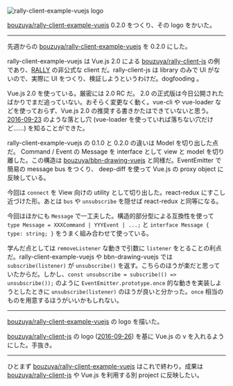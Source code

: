 ![rally-client-example-vuejs logo](https://cloud.githubusercontent.com/assets/1221346/18981306/f995a3d2-8717-11e6-96af-0ebcd3062c0e.png)

[bouzuya/rally-client-example-vuejs][] 0.2.0 をつくり、その logo をかいた。

-----

先週からの [bouzuya/rally-client-example-vuejs][] を 0.2.0 にした。

rally-client-example-vuejs は Vue.js 2.0 による [bouzuya/rally-client-js][] の例であり、[RALLY](https://rallyapp.jp) の非公式な client だ。rally-client-js は library のみで UI がないので、実際に UI をつくり、検証しようというわけだ。dogfooding 。

Vue.js 2.0 を使っている。厳密には 2.0 RC だ。 2.0 の正式版は今日公開されたばかりでまだ追っていない。おそらく変更なく動く。vue-cli や vue-loader などを使っておらず、Vue.js 2.0 の推奨する書きかたはできていないと思う。[2016-09-23][] のような落とし穴 (vue-loader を使っていれば落ちない穴だけど……) を知ることができた。

rally-client-example-vuejs の 0.1.0 と 0.2.0 の違いは Model を切り出した点だ。 Command / Event の Message を interface として view と model を切り離した。この構造は [bouzuya/bbn-drawing-vuejs][] と同様だ。EventEmitter で簡易の message bus をつくり、 deep-diff を使って Vue.js の proxy object に反映している。

今回は `connect` を View 向けの utility として切り出した。react-redux にすこし近づけた形。あとは `bus` や `unsubscribe` を隠せば react-redux と同等になる。

今回はほかにも `Message` で一工夫した。構造的部分型による互換性を使って `type Message = XXXCommand | YYYEvent | ...;` と `interface Message { type: string; }` をうまく組み合わせて使っている。

学んだ点としては `removeListener` な動きで引数に `listener` をとることの利点だ。rally-client-example-vuejs や bbn-drawing-vuejs では `subscribe(listener)` が `unsubscribe()` を返す。こちらのほうが楽だと思っていたからだ。しかし、`const unsubscribe = subscribe(() => unsubscribe());` のように `EventEmitter.prototype.once` 的な動きを実装しようとしたときに `unsubscribe(listener)` のほうが良いと分かった。`once` 相当のものを用意するほうがいいかもしれない。

-----

[bouzuya/rally-client-example-vuejs][] の logo を描いた。

[bouzuya/rally-client-js][] の logo ([2016-09-26][]) を基に Vue.js の v を入れるようにした。手抜き。

-----

ひとまず [bouzuya/rally-client-example-vuejs][] はこれで終わり。成果は [bouzuya/rally-client-js][] や Vue.js を利用する別 project に反映したい。

[2016-09-23]: https://blog.bouzuya.net/2016/09/23/
[2016-09-26]: https://blog.bouzuya.net/2016/09/26/
[bouzuya/bbn-drawing-vuejs]: https://github.com/bouzuya/bbn-drawing-vuejs
[bouzuya/rally-client-example-vuejs]: https://github.com/bouzuya/rally-client-example-vuejs
[bouzuya/rally-client-js]: https://github.com/bouzuya/rally-client-js
